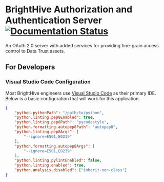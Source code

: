 # BrightHive Authorization and Authentication Server [![Documentation Status](https://readthedocs.org/projects/brighthive-authserver/badge/?version=latest)](https://brighthive-authserver.readthedocs.io/en/latest/?badge=latest)

An OAuth 2.0 server with added services for providing fine-grain access control to Data Trust assets.

## For Developers

### Visual Studio Code Configuration

Most BrightHive engineers use [Visual Studio Code](https://code.visualstudio.com/) as their primary IDE. Below is a basic configuration that will work for this application.

```json
{
    "python.pythonPath": "/path/to/python",
    "python.linting.pep8Enabled": true,
    "python.linting.pep8Path": "pycodestyle",
    "python.formatting.autopep8Path": "autopep8",
    "python.linting.pep8Args": [
        "--ignore=E501,E0239"
    ],
    "python.formatting.autopep8Args": [
        "--ignore=E501,E0239"
    ],
    "python.linting.pylintEnabled": false,
    "python.linting.enabled": true,
    "python.analysis.disabled": ["inherit-non-class"]
}
```
